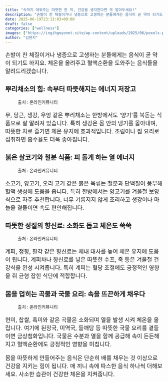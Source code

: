 ```yaml
---
title: "속까지 데워주는 따뜻한 한 끼, 건강을 생각한다면 꼭 알아두세요!"
description: "손발이 찬 체질이거나 냉증으로 고생하는 분들에게는 음식이 곧 약이 되기도 하지요. 체온을 올려주고 혈액순환을 도와주는 음식들을 알려드리겠습니다."
date: 2025-06-19T23:13:03+09:00
draft: false
categories: ["wellness"]
images: ["https://ingihgoyonet.site/wp-content/uploads/2025/06/pexels-planka-26859513-768x1024.jpg", "https://ingihgoyonet.site/wp-content/uploads/2025/06/pexels-markusspiske-112781-1024x650.jpg", "https://ingihgoyonet.site/wp-content/uploads/2025/06/pexels-mareefe-678412-1024x683.jpg", "https://ingihgoyonet.site/wp-content/uploads/2025/06/pexels-mike-468229-1192053-1-1024x769.jpg"]
author: "김현지"
---
```


<p style="font-size:18px">손발이 찬 체질이거나 냉증으로 고생하는 분들에게는 음식이 곧 약이 되기도 하지요. 체온을 올려주고 혈액순환을 도와주는 음식들을 알려드리겠습니다.</p> <h2 >뿌리채소의 힘: 속부터 따뜻해지는 에너지 저장고</h2> <figure ><img src="https://ingihgoyonet.site/wp-content/uploads/2025/06/pexels-planka-26859513-768x1024.jpg" alt="" style="aspect-ratio:16/9;object-fit:cover"/><figcaption >출처 : 온라인커뮤니티</figcaption></figure> <p style="font-size:18px">무, 당근, 생강, 우엉 같은 뿌리채소는 한방에서도 ‘양기’를 북돋는 식품으로 잘 알려져 있습니다. 특히 생강은 몸 안의 냉기를 몰아내며, 따뜻한 차로 즐기면 체온 유지에 효과적입니다. 조림이나 찜 요리로 섭취하면 흡수율도 더욱 좋아집니다.</p> <h2 >붉은 살코기와 철분 식품: 피 돌게 하는 열 에너지</h2> <figure ><img src="https://ingihgoyonet.site/wp-content/uploads/2025/06/pexels-markusspiske-112781-1024x650.jpg" alt="" style="aspect-ratio:16/9;object-fit:cover"/><figcaption >출처 : 온라인커뮤니티</figcaption></figure> <p style="font-size:18px">소고기, 양고기, 오리 고기 같은 붉은 육류는 철분과 단백질이 풍부해 혈액 생성에 도움을 줍니다. 특히 한방에서는 양고기를 겨울철 보양식으로 자주 추천합니다. 너무 기름지지 않게 조리하고 생강이나 마늘을 곁들이면 속도 편안해집니다.</p> <h2 >따뜻한 성질의 향신료: 소화도 돕고 체온도 쑥쑥</h2> <figure ><img src="https://ingihgoyonet.site/wp-content/uploads/2025/06/pexels-mareefe-678412-1024x683.jpg" alt="" style="aspect-ratio:16/9;object-fit:cover"/><figcaption >출처 : 온라인커뮤니티</figcaption></figure> <p style="font-size:18px">계피, 정향, 팔각 같은 향신료는 체내 대사를 높여 체온 유지에 도움이 됩니다. 계피차나 향신료를 넣은 따뜻한 수프, 죽 등은 겨울철 건강식을 완성 시켜줍니다. 특히 계피는 혈당 조절에도 긍정적인 영향을 줘 균형 잡힌 식단에 적합합니다.</p> <h2 >몸을 덥히는 곡물과 국물 요리: 속을 뜨끈하게 채우다</h2> <figure ><img src="https://ingihgoyonet.site/wp-content/uploads/2025/06/pexels-mike-468229-1192053-1-1024x769.jpg" alt="" style="aspect-ratio:16/9;object-fit:cover"/><figcaption >출처 : 온라인커뮤니티</figcaption></figure> <p style="font-size:18px">현미, 찹쌀, 흑미와 같은 곡물은 소화되며 열을 발생 시켜 체온을 올립니다. 여기에 된장국, 미역국, 들깨탕 등 따뜻한 국물 요리를 곁들이면 금상첨화입니다. 국물은 수분과 열을 함께 공급해 속이 든든해지고 혈액순환에도 긍정적인 영향을 미칩니다.</p> <p style="font-size:18px">몸을 따뜻하게 만들어주는 음식은 단순히 배를 채우는 것 이상으로 건강을 지키는 힘이 됩니다. 매 끼니 속에 따스한 음식 하나씩 더해보세요. 사소한 습관이 건강한 체온을 지켜줍니다.</p>
